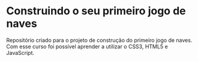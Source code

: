 # Construindo o seu primeiro jogo de naves
Repositório criado para o projeto de construção do primeiro jogo de naves. Com esse curso foi possível aprender a utilizar o CSS3, HTML5 e JavaScript.
